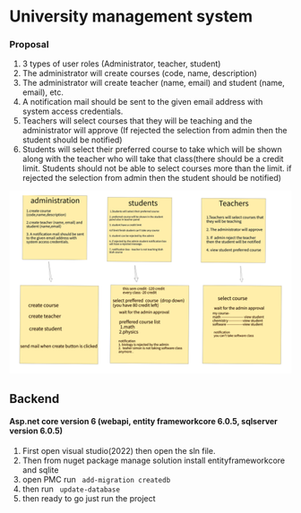 # University management system

### Proposal

1.  3 types of user roles (Administrator, teacher, student)
2.  The administrator will create courses (code, name, description)
3. The administrator will create teacher (name, email) and student (name, email), etc.
4. A notification mail should be sent to the given email address with system access credentials.
5. Teachers will select courses that they will be teaching and the administrator will approve (If rejected the selection   from admin then the student should be notified)
6.  Students will select their preferred course to take which will be shown along with the teacher who will take that class(there should be a credit limit. Students should not be able to select courses more than the limit. if rejected the selection from admin then the student should be notified)

![plot](./temp/planning.png)

## Backend 

#### Asp.net core version 6 (webapi, entity frameworkcore 6.0.5, sqlserver version 6.0.5)
 
 1. First open visual studio(2022) then open the sln file.
 2. Then from nuget package manage solution install entityframeworkcore and sqlite
 3. open PMC run ``` add-migration createdb```
 4. then run ``` update-database```
 5. then ready to go just run the project

 